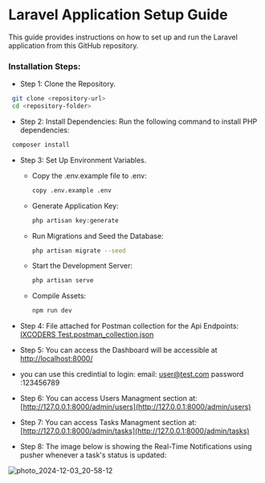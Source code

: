 # Laravel Application Setup Guide

This guide provides instructions on how to set up and run the Laravel application from this GitHub repository.

### Installation Steps:
-  Step 1: Clone the Repository.
  ```bash
   git clone <repository-url>
   cd <repository-folder>
  ```
-  Step 2: Install Dependencies:
   Run the following command to install PHP dependencies:
  ```bash
   composer install
  ```
-  Step 3: Set Up Environment Variables.
      - Copy the .env.example file to .env:
         ```bash
         copy .env.example .env
         ```
      - Generate Application Key:
         ```bash
         php artisan key:generate
         ```
      - Run Migrations and Seed the Database:
         ```bash
         php artisan migrate --seed
         ```
      - Start the Development Server:
         ```bash
         php artisan serve
         ```
      - Compile Assets:
         ```bash
         npm run dev
         ```
     
-  Step 4: File attached for Postman collection for the Api Endpoints:
[IXCODERS Test.postman_collection.json](https://github.com/user-attachments/files/17997485/IXCODERS.Test.postman_collection.json)

-  Step 5: You can access the Dashboard will be accessible at [http://localhost:8000/](http://127.0.0.1:8000/login)

  - you can use this credintial to login:
      email: user@test.com
      password :123456789
    
-  Step 6: You can access Users Managment section at: [http://127.0.0.1:8000/admin/users](http://127.0.0.1:8000/admin/users)

-  Step 7: You can access Tasks Managment section at: [http://127.0.0.1:8000/admin/tasks](http://127.0.0.1:8000/admin/tasks)
 
-  Step 8: The image below is showing the Real-Time Notifications using pusher whenever a task's status is updated:
  
  ![photo_2024-12-03_20-58-12](https://github.com/user-attachments/assets/d1957244-422e-4eb7-9e79-aefc697e7169)
